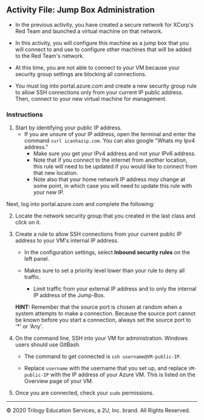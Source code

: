 ## Activity File: Jump Box Administration

- In the previous activity, you have created a secure network for XCorp's Red Team and launched a virtual machine on that network. 

- In this activity, you will configure this machine as a jump box that you will connect to and use to configure other machines that will be added to the Red Team's network.

- At this time, you are not able to connect to your VM because your security group settings are blocking all connections.

- You must log into portal.azure.com and create a new security group rule to allow SSH connections only from your current IP public address. Then, connect to your new virtual machine for management.

### Instructions

1. Start by identifying your public IP address.
   - If you are unsure of your IP address, open the terminal and enter the command `curl icanhazip.com`. You can also google "Whats my Ipv4 address."
	 - Make sure you get your IPv4 address and not your IPv6 address.
	 - Note that if you connect to the internet from another location, this rule will need to be updated if you would like to connect from that new location. 
	 - Note also that your home network IP address _may_ change at some point, in which case you will need to update this rule with your new IP.

Next, log into portal.azure.com and complete the following:

2. Locate the network security group that you created in the last class and click on it.

3. Create a rule to allow SSH connections from your current public IP address to your VM's internal IP address. 

   - In the configuration settings, select **Inbound security rules** on the left panel. 

   - Makes sure to set a priority level lower than your rule to deny all traffic. 

	 - Limit traffic from your external IP address and to only the internal IP address of the Jump-Box.

	**HINT:** Remember that the source port is chosen at random when a system attempts to make a connection. Because the source port cannot be known before you start a connection, always set the source port to '*' or 'Any'.

4. On the command line, SSH into your VM for administration. Windows users should use GitBash.

   - The command to get connected is `ssh username@VM-public-IP`. 

   - Replace `username` with the username that you set up, and replace `VM-public-IP` with the IP address of your Azure VM. This is listed on the Overview page of your VM. 

5. Once you are connected, check your `sudo` permissions.

---
© 2020 Trilogy Education Services, a 2U, Inc. brand. All Rights Reserved. 
